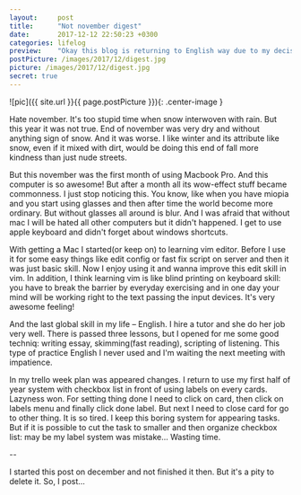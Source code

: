 ```yaml
---
layout:     post
title:      "Not november digest"
date:       2017-12-12 22:50:23 +0300
categories: lifelog
preview:    "Okay this blog is returning to English way due to my decision to improve language by hiring a tutor. I hope it will be forever. English blog post – not learning English! :D It's too late for november digest but I need to post something and that's my shot. "
postPicture: /images/2017/12/digest.jpg
picture: /images/2017/12/digest.jpg
secret: true
---
```


![pic]({{ site.url }}{{ page.postPicture }}){: .center-image }

Hate november. It's too stupid time when snow interwoven with rain. But this year it was not true. End of november was very dry and without anything sign of snow. And it was worse. I like winter and its attribute like snow, even if it mixed with dirt, would be doing this end of fall more kindness than just nude streets.

But this november was the first month of using Macbook Pro. And this computer is so awesome! But after a month all its wow-effect stuff became commonness. I just stop noticing this. You know, like when you have miopia and you start using glasses and then after time the world become more ordinary. But without glasses all around is blur. And I was afraid that without mac I will be hated all other computers but it didn't happened. I get to use apple keyboard and didn't forget about windows shortcuts. 

With getting a Mac I started(or keep on) to learning vim editor. Before I use it for some easy things like edit config or fast fix script on server and then it was just basic skill. Now I enjoy using it and wanna improve this edit skill in vim. In addition, I think learning vim is like blind printing on keyboard skill: you have to break the barrier by everyday exercising and in one day your mind will be working right to the text passing the input devices. It's very awesome feeling!

And the last global skill in my life – English. I hire a tutor and she do her job very well. There is passed three lessons, but I opened for me some good techniq: writing essay, skimming(fast reading), scripting of listening. This type of practice English I never used and I'm waiting the next meeting with impatience.

In my trello week plan was appeared changes. I return to use my first half of year system with checkbox list in front of using labels on every cards. Lazyness won. For setting thing done I need to click on card, then click on labels menu and finally click done label. But next I need to close card for go to other thing. It is so tired. I keep this boring system for appearing tasks. But if it is possible to cut the task to smaller and then organize checkbox list: may be my label system was mistake... Wasting time.

--

I started this post on december and not finished it then. But it's a pity to delete it. So, I post...
